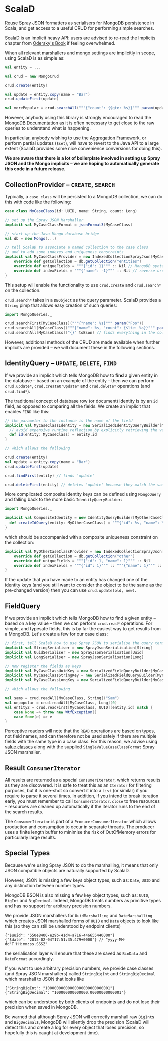 # ScalaD

Reuse [Spray JSON](http://github.com/spray/spray-json/) formatters as serialisers for [MongoDB](http://www.mongodb.org) persistence in Scala, and get access to a useful CRUD for performing simple searches.

ScalaD is an implicit heavy API: users are advised to re-read the Implicits chapter from [Odersky's Book](http://www.amazon.com/dp/0981531644) if feeling overwhelmed.


When all relevant marshallers and mongo settings are implicitly in scope, using ScalaD is as simple as:

```scala
val entity = ...

val crud = new MongoCrud

crud.create(entity)

val update = entity.copy(name = "Bar")
crud.updateFirst(update)

val morePopular = crud.searchAll("""{"count": {$gte: %s}}""" param(update.count))
```

However, anybody using this library is strongly encouraged to read the [MongoDB Documentation](http://docs.mongodb.org/manual/) as it is often necessary to get close to the raw queries to understand what is happening.

In particular, anybody wishing to use the [Aggregation Framework](http://docs.mongodb.org/manual/applications/aggregation/), or perform partial updates (`$set`), will have to revert to the Java API to a large extent (ScalaD provides some nice convenience conversions for doing this).

**We are aware that there is a lot of boilerplate involved in setting up Spray JSON and the Mongo implicits – we are hoping to automatically generate this code in a future release.**


## CollectionProvider – `CREATE`, `SEARCH`

Typically, a `case class` will be persisted to a MongoDB collection, we can do this with code like the following:

```scala
case class MyCaseClass(id: UUID, name: String, count: Long)

// set up the Spray JSON Marshaller
implicit val MyCaseClassFormat = jsonFormat3(MyCaseClass)

// start up the Java Mongo database bridge
val db = new Mongo(...)

// tell ScalaD to associate a named collection to the case class
// and to add some indexes and uniqueness constraints
implicit val MyCaseClassProvider = new IndexedCollectionSprayJson[MyCaseClass] {
    override def getCollection = db.getCollection("entities")
    override def uniqueFields = """{"id": 1}""" :: Nil // MongoDB syntax
    override def indexFields = """{"name": -1}""" :: Nil // reverse order index
}
```

This setup will enable the functionality to use `crud.create` and `crud.search*` on the collection.

`crud.search*` takes in a `DBObject` as the query parameter. ScalaD provides a `String` pimp that allows easy creation of such queries:

```scala
import MongoQueries._

crud.searchFirst[MyCaseClass]("""{"name": %s}""" param("Foo"))
crud.searchAll[MyCaseClass]("""{"name": %s, "count": {$lte: %s}}""" params("Foo", 1000))
crud.searchAll[MyCaseClass]("{}" toBson) // finds everything in the collection
```

However, additional methods of the CRUD are made available when further implicits are provided – we will document these in the following sections.


## IdentityQuery – `UPDATE`, `DELETE`, `FIND`


If we provide an implicit which tells MongoDB how to **find** a given entity in the database – based on an example of the entity – then we can perform `crud.update*`, `crud.createOrUpdate*` and `crud.delete*` operations (and `crud.find*`).

The traditional concept of database row (or document) identity is by an `id` field, as opposed to comparing all the fields. We create an implicit that enables `FIND` like this:

```scala
// the parameter to the instance is the name of the field
implicit val MyCaseClassIdentity = new SerializedIdentityQueryBuilder[MyCaseClass, UUID]("id") {
  // avoid expensive runtime reflection by explicitly retrieving the value
  def id(entity: MyCaseClass) = entity.id
}

// which allows the following

crud.create(entity)
val update = entity.copy(name = "Bar")
crud.updateFirst(update)

crud.findFirst(entity) // finds 'update'

crud.deleteFirst(entity) // deletes 'update' because they match the same MongoDB query
```



More complicated composite identity keys can be defined using `MongoQuery` and falling back to the more basic `IdentityQueryBuilder`:

```scala
import MongoQueries._

implicit val CompositeIdentity = new IdentityQueryBuilder[MyOtherCaseClass] {
  def createIdQuery(entity: MyOtherCaseClass) = """{"id": %s, "name": %s}""" params(entity.id, entity.name)
}
```

which should be accompanied with a composite uniqueness constraint on the collection:

```scala
implicit val MyOtherCaseClassProvider = new IndexedCollectionSprayJson[MyOtherCaseClass] {
    override def getCollection = db.getCollection("other")
    override def uniqueFields = """{"id": 1, "name": 1}""" :: Nil
    override def indexFields = """{"id": 1}""" :: """{"name": 1}""" :: Nil // individual indexes still needed for key based lookups
}
```

If the update that you have made to an entity has changed one of the identity keys (and you still want to consider the object to be the same as the pre-changed version) then you can use `crud.update(old, new)`.


## FieldQuery

If we provide an implicit which tells MongoDB how to find a given entity – based on a key value – then we can perform `crud.read*` operations. For simple, and typesafe fields, this is by far the easiest way to get results from a MongoDB. Let's create a few for our case class:

```scala
// first, tell ScalaD how to use Spray JSON to serialise the query terms
implicit val StringSerialiser = new SprayJsonSerialisation[String]
implicit val UuidSerialiser = new SprayJsonSerialisation[Uuid]
implicit val LongSerialiser = new SprayJsonSerialisation[Long]

// now register the fields as keys
implicit val MyCaseClassUuidKey = new SerializedFieldQueryBuilder[MyCaseClass, UUID]("id")
implicit val MyCaseClassStringKey = new SerializedFieldQueryBuilder[MyCaseClass, String]("name")
implicit val MyCaseClassLongKey = new SerializedFieldQueryBuilder[MyCaseClass, Long]("count")

// which allows the following

val sams = crud.readAll[MyCaseClass, String]("Sam")
val unpopular = crud.readAll[MyCaseClass, Long](0)
val entity2 = crud.readFirst[MyCaseClass, UUID](entity.id) match {
    case None => throw new WtfException()
    case Some(e) => e
}
```

Perceptive readers will note that the `READ` operations are based on types, not field names, and can therefore not be used safely if there are multiple fields with the same type in a case class. For this reason, we advise using [value classes](http://docs.scala-lang.org/overviews/core/value-classes.html) along with the supplied `SingleValueCaseClassFormat` Spray JSON marshaller.


## Result `ConsumerIterator`

All results are returned as a special `ConsumerIterator`, which returns results as they are discovered. It is safe to treat this as an `Iterator` for filtering purposes, but it is one-shot so convert it into a `List` (or similar) if you require to parse it several times. In addition, if you intend to break iteration early, you must remember to call `ConsumerIterator.close` to free resources – resources are cleaned up automatically if the iterator runs to the end of the search results.

The `ConsumerIterator` is part of a `ProducerConsumerIterator` which allows production and consumption to occur in separate threads. The producer uses a finite length buffer to minimise the risk of OutOfMemory errors for particularly large results.


## Special Types

Because we're using Spray JSON to do the marshalling, it means that only JSON compatible objects are naturally supported by ScalaD.

However, JSON is missing a few keys object types, such as: `Date`, `UUID` and any distinction between number types.

MongoDB BSON is also missing a few key object types, such as: `UUID`, `BigInt` and `BigDecimal`. Indeed, MongoDB treats numbers as primitive types and has no support for arbitrary precision numbers.


We provide JSON marshallers for `UuidMarshalling` and `DateMarshalling` which creates JSON marshalled forms of `UUID` and `Date` objects to look like this (so they can still be understood by endpoint clients)

```
{"$uuid": "550e8400-e29b-41d4-a716-446655440000"}
{"$date": "2013-02-04T17:51:35.479+0000"} // "yyyy-MM-dd'T'HH:mm:ss.SSSZ"
```

the serialisation layer will ensure that these are saved as `BinData` and `DateFormat` accordingly.


If you want to use arbitrary precision numbers, we provide case classes (and Spray JSON marshallers) called `StringBigInt` and `StringBigDecimal` which marshall to JSON that looks like

```
{"StringBigInt": "10000000000000000000000000001"}
{"StringBigDecimal": "100000000000000.00000000000001"}
```

which can be understood by both clients of endpoints and do not lose their precision when saved in MongoDB.

Be warned that although Spray JSON will correctly marshall raw `BigInt`s and `BigDecimal`s, MongoDB will silently drop the precision (ScalaD will detect this and create a log for every object that loses precision, so hopefully this is caught at development time).
